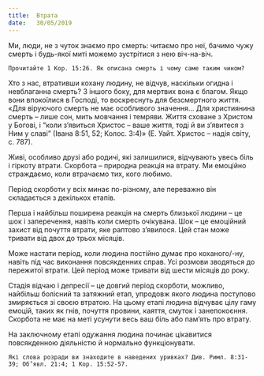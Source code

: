 ```yaml
---
title:  Втрата
date:   30/05/2019
---
```


Ми, люди, не з чуток знаємо про смерть: читаємо про неї, бачимо чужу смерть і будь-якої миті можемо зустрітися з нею віч-на-віч.

`Прочитайте 1 Кор. 15:26. Як описана смерть і чому саме таким чином?`

Хто з нас, втративши кохану людину, не відчув, наскільки огидна і невблаганна смерть? З іншого боку, для мертвих вона є благом. Якщо вони впокоїлися в Господі, то воскреснуть для безсмертного життя. «Для віруючого смерть не має особливого значення… Для християнина смерть – лише сон, мить мовчання і темряви. Життя сховане з Христом у Богові, і “коли з’явиться Христос – ваше життя, тоді й ви з’явитеся з Ним у славі” (Івана 8:51, 52; Колос. 3:4)» (Е. Уайт. Христос – надія світу, с. 787).

Живі, особливо друзі або родичі, які залишилися, відчувають увесь біль і гіркоту втрати. Скорбота – природна реакція на втрату. Ми емоційно страждаємо, коли втрачаємо тих, кого любимо.

Період скорботи у всіх минає по-різному, але переважно він складається з декількох етапів.

Перша і найбільш поширена реакція на смерть близької людини – це шок і заперечення, навіть коли смерть очікувана. Шок – це емоційний захист від почуття втрати, яке раптово з’явилося. Цей стан може тривати від двох до трьох місяців.

Може настати період, коли людина постійно думає про коханого/-ну, навіть під час виконання повсякденних справ. Усі розмови зводяться до пережитої втрати. Цей період може тривати від шести місяців до року.

Стадія відчаю і депресії – це довгий період скорботи, можливо, найбільш болісний та затяжний етап, упродовж якого людина поступово змиряється зі своєю втратою. На цьому етапі людина відчуває цілу гаму емоцій, таких як гнів, почуття провини, каяття, смуток і занепокоєння. Скорбота не має на меті усунути весь ваш біль або пам’ять про втрату.

На заключному етапі одужання людина починає цікавитися повсякденною діяльністю й нормально функціонувати.

`Які слова розради ви знаходите в наведених уривках? Див. Римл. 8:31-39; Об’явл. 21:4; 1 Кор. 15:52-57.`